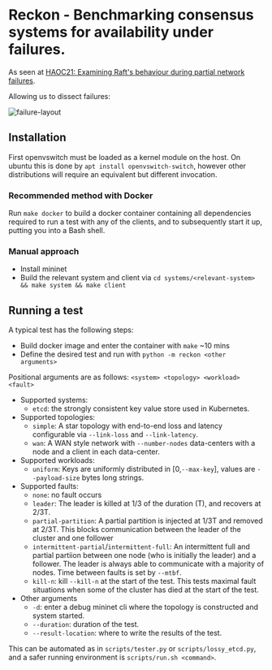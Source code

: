 # Reckon - Benchmarking consensus systems for availability under failures.

As seen at [HAOC21: Examining Raft's behaviour during partial network failures](https://dl.acm.org/doi/10.1145/3447851.3458739).

Allowing us to dissect failures:

![failure-layout](https://github.com/Cjen1/reckon/assets/11444677/b95f0966-088a-4c8d-a9b1-76f7928883e6)


## Installation

First openvswitch must be loaded as a kernel module on the host.
On ubuntu this is done by `apt install openvswitch-switch`, however other distributions will require an equivalent but different invocation.

### Recommended method with Docker

Run `make docker` to build a docker container containing all dependencies required to run a test with any of the clients, and to subsequently start it up, putting you into a Bash shell.

### Manual approach

- Install mininet
- Build the relevant system and client via `cd systems/<relevant-system> && make system && make client`

## Running a test
A typical test has the following steps:
- Build docker image and enter the container with `make` ~10 mins
- Define the desired test and run with `python -m reckon <other arguments>`

Positional arguments are as follows: `<system> <topology> <workload> <fault>`
  - Supported systems:
    - `etcd`: the strongly consistent key value store used in Kubernetes.
  - Supported topologies:
    - `simple`: A star topology with end-to-end loss and latency configurable via `--link-loss` and `--link-latency`.
    - `wan`: A WAN style network with `--number-nodes` data-centers with a node and a client in each data-center.
  - Supported workloads:
    - `uniform`: Keys are uniformly distributed in [0,`--max-key`], values are `--payload-size` bytes long strings.
  - Supported faults:
    - `none`: no fault occurs
    - `leader`: The leader is killed at 1/3 of the duration (T), and recovers at 2/3T.
    - `partial-partition`: A partial partition is injected at 1/3T and removed at 2/3T. This blocks communication between the leader of the cluster and one follower
    - `intermittent-partial`/`intermittent-full`: An intermittent full and partial partiion between one node (who is initially the leader) and a follower. The leader is always able to communicate with a majority of nodes. Time between faults is set by `--mtbf`.
    - `kill-n`: kill `--kill-n` at the start of the test. This tests maximal fault situations when some of the cluster has died at the start of the test. 
  - Other arguments
    - `-d`: enter a debug mininet cli where the topology is constructed and system started.
    - `--duration`: duration of the test.
    - `--result-location`: where to write the results of the test.

This can be automated as in `scripts/tester.py` or `scripts/lossy_etcd.py`, and a safer running environment is `scripts/run.sh <command>`.
